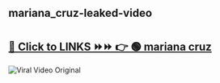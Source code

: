 
 ## mariana_cruz-leaked-video 

# <h2><a href="https://clipsfans.com/mariana_cruz&ref=git">🔗 Click to LINKS ⏩⏩ 👉 🟢 mariana cruz </a></h2>

<a href="https://clipsfans.com/mariana_cruz&ref=git" rel="nofollow" data-target="animated-image.originalLink"><img src="https://i.ibb.co.com/xMMVF88/686577567.gif" alt="Viral Video Original" style="max-width: 100%; display: inline-block;" data-target="animated-image.originalImage"></a>
